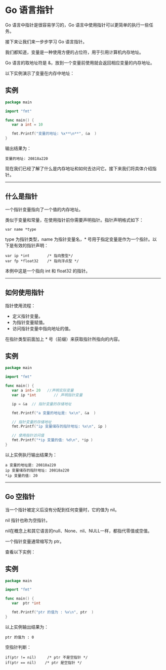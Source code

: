# Go 语言指针

Go 语言中指针是很容易学习的，Go 语言中使用指针可以更简单的执行一些任务。

接下来让我们来一步步学习 Go 语言指针。

我们都知道，变量是一种使用方便的占位符，用于引用计算机内存地址。

Go 语言的取地址符是 &，放到一个变量前使用就会返回相应变量的内存地址。

以下实例演示了变量在内存中地址：

## 实例

```go
package main

import "fmt"

func main() {
   var a int = 10   

   fmt.Printf("变量的地址: %x**\n**", &a  )
}


```



输出结果为：

```
变量的地址: 20818a220
```

现在我们已经了解了什么是内存地址和如何去访问它。接下来我们将具体介绍指针。

------

## 什么是指针

一个指针变量指向了一个值的内存地址。

类似于变量和常量，在使用指针前你需要声明指针。指针声明格式如下：

```
var name *type
```

type 为指针类型，name 为指针变量名，* 号用于指定变量是作为一个指针。以下是有效的指针声明：

```
var ip *int        /* 指向整型*/
var fp *float32    /* 指向浮点型 */
```

本例中这是一个指向 int 和 float32 的指针。

------

## 如何使用指针

指针使用流程：

- 定义指针变量。
- 为指针变量赋值。
- 访问指针变量中指向地址的值。

在指针类型前面加上 * 号（前缀）来获取指针所指向的内容。

## 实例

```go
package main

import "fmt"

func main() {
   var a int= 20   //声明实际变量 
   var ip *int        // 声明指针变量

   ip = &a  // 指针变量的存储地址 

   fmt.Printf("a 变量的地址是: %x\n", &a  )

   // 指针变量的存储地址 
   fmt.Printf("ip 变量储存的指针地址: %x\n", ip )

   // 使用指针访问值 
   fmt.Printf("*ip 变量的值: %d\n", *ip )
}


```





以上实例执行输出结果为：

```
a 变量的地址是: 20818a220
ip 变量储存的指针地址: 20818a220
*ip 变量的值: 20
```

------

## Go 空指针

当一个指针被定义后没有分配到任何变量时，它的值为 nil。

nil 指针也称为空指针。

nil在概念上和其它语言的null、None、nil、NULL一样，都指代零值或空值。

一个指针变量通常缩写为 ptr。

查看以下实例：

## 实例

```go
package main

import "fmt"

func main() {
   var  ptr *int

   fmt.Printf("ptr 的值为 : %x\n", ptr  )
}


```



以上实例输出结果为：

```
ptr 的值为 : 0
```

空指针判断：

```
if(ptr != nil)     /* ptr 不是空指针 */
if(ptr == nil)    /* ptr 是空指针 */
```

 